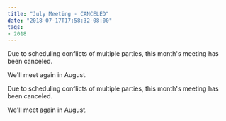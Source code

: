 ```yaml
---
title: "July Meeting - CANCELED"
date: "2018-07-17T17:58:32-08:00"
tags:
- 2018
---
```


<p>
Due to scheduling conflicts of multiple parties, this month's meeting has been canceled.
</p>

<p>
We'll meet again in August.
</p>
<!--more-->Due to scheduling conflicts of multiple parties, this month's meeting has been canceled.

<p>
We'll meet again in August.
</p>

